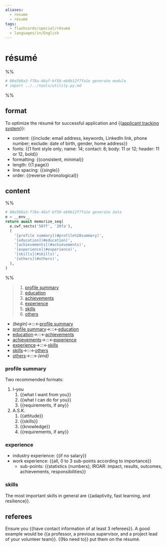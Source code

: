 ```yaml
---
aliases:
  - resume
  - résumé
tags:
  - flashcards/special/résumé
  - languages/in/English
---
```


# résumé

%%

```Python
# 08e5b0a3-f78a-46af-bf50-eb9b12f7fa1e generate module
# import ../../tools/utility.py.md
```

%%

## format

To optimize the résumé for successful application and {{[applicant tracking system](applicant%20tracking%20system.md)}}: <!--SR:!2024-10-29,291,330-->

- content: {{include: email address, keywords, LinkedIn link, phone number; exclude: date of birth, gender, home address}}
- fonts: {{1 font style only; name: 14; contact: 8; body: 11 or 12; header: 11 or 12, bold}}
- formatting: {{consistent, minimal}}
- length: {{1 page}}
- line spacing: {{single}}
- order: {{reverse chronological}} <!--SR:!2024-01-25,54,250!2024-04-14,106,250!2024-07-01,181,310!2024-09-26,265,330!2024-10-14,280,330!2024-06-02,160,310-->

## content

%%

```Python
# 08e5b0a3-f78a-46af-bf50-eb9b12f7fa1e generate data
e = __env__
return await memorize_seq(
  e.cwf_sects('50ff', '20fa'),
  (
    '[profile summary](#profile%20summary)',
    '[education](#education)',
    '[achievements](#achievements)',
    '[experience](#experience)',
    '[skills](#skills)',
    '[others](#others)',
  ),
)
```

%%

<!--08e5b0a3-f78a-46af-bf50-eb9b12f7fa1e generate section="50ff"--><!-- The following content is generated at 2023-10-05T10:38:05.852698+08:00. Any edits will be overridden! -->

> 1. [profile summary](#profile%20summary)
> 2. [education](#education)
> 3. [achievements](#achievements)
> 4. [experience](#experience)
> 5. [skills](#skills)
> 6. [others](#others)

<!--/08e5b0a3-f78a-46af-bf50-eb9b12f7fa1e-->

<!--08e5b0a3-f78a-46af-bf50-eb9b12f7fa1e generate section="20fa"--><!-- The following content is generated at 2024-01-04T20:17:58.185753+08:00. Any edits will be overridden! -->

- _(begin)_→:::←[profile summary](#profile%20summary) <!--SR:!2024-08-17,232,330!2024-08-20,235,330-->
- [profile summary](#profile%20summary)→:::←[education](#education) <!--SR:!2024-08-17,233,330!2024-01-23,29,290-->
- [education](#education)→:::←[achievements](#achievements) <!--SR:!2024-03-02,72,270!2024-03-22,76,290-->
- [achievements](#achievements)→:::←[experience](#experience) <!--SR:!2024-07-18,194,310!2024-05-13,141,290-->
- [experience](#experience)→:::←[skills](#skills) <!--SR:!2024-03-17,96,270!2024-07-22,197,310-->
- [skills](#skills)→:::←[others](#others) <!--SR:!2024-08-01,220,330!2024-03-27,100,290-->
- [others](#others)→:::←_(end)_ <!--SR:!2024-11-13,304,330!2024-06-13,167,310-->

<!--/08e5b0a3-f78a-46af-bf50-eb9b12f7fa1e-->

### profile summary

Two recommended formats:

1. I–you
    1. {{what I want from you}}
    2. {{what I can do for you}}
    3. {{requirements, if any}}
2. A.S.K.
    1. {{attitude}}
    2. {{skills}}
    3. {{knowledge}}
    4. {{requirements, if any}} <!--SR:!2024-06-11,166,310!2024-09-12,254,330!2024-06-16,180,310!2024-07-01,192,310!2024-11-07,299,330!2024-06-26,188,310!2024-09-14,256,330-->

### experience

- industry experience: {{if no salary}}
- work experience: {{all, 0 to 3 sub-points according to importance}}
  - sub-points: {{statistics (numbers); IROAR: impact, results, outcomes, achievements, responsibilities}} <!--SR:!2024-01-29,27,290!2024-08-19,234,330!2024-02-20,66,230-->

### skills

The most important skills in general are {{adaptivity, fast learning, and resilience}}. <!--SR:!2024-04-23,127,290-->

## referees

Ensure you {{have contact information of at least 3 referees}}. A good example would be {{a professor, a previous supervisor, and a project lead of your volunteer team}}. {{No need to}} put them on the résumé. <!--SR:!2024-10-24,286,330!2024-01-30,59,250!2024-10-15,281,330-->
